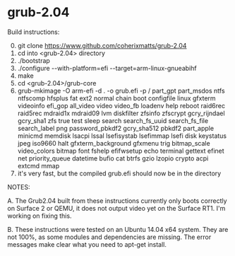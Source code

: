 # grub-2.04
Build instructions:

0. git clone https://www.github.com/coherixmatts/grub-2.04
1. cd into <grub-2.04> directory
2. ./bootstrap
3. ./configure --with-platform=efi --target=arm-linux-gnueabihf
4. make
5. cd <grub-2.04>/grub-core
6. grub-mkimage -O arm-efi -d . -o grub.efi -p / part_gpt part_msdos ntfs ntfscomp hfsplus fat ext2 normal chain boot configfile linux gfxterm videoinfo efi_gop all_video video video_fb loadenv help reboot raid6rec raid5rec mdraid1x mdraid09 lvm diskfilter zfsinfo zfscrypt gcry_rijndael gcry_sha1 zfs true test sleep search search_fs_uuid search_fs_file search_label png password_pbkdf2 gcry_sha512 pbkdf2 part_apple minicmd memdisk lsacpi lssal lsefisystab lsefimmap lsefi disk keystatus jpeg iso9660 halt gfxterm_background gfxmenu trig bitmap_scale video_colors bitmap font fshelp efifwsetup echo terminal gettext efinet net priority_queue datetime bufio cat btrfs gzio lzopio crypto acpi extcmd mmap
7. it's very fast, but the compiled grub.efi should now be in the <grub-core> directory

NOTES:

A. The Grub2.04 built from these instructions currently only boots correctly on Surface 2 or QEMU, it does not output video yet on the Surface RT1. I'm working on fixing this. 

B. These instructions were tested on an Ubuntu 14.04 x64 system.  They are not 100%, as some modules and dependencies are missing. The error messages make clear what you need to apt-get install.
